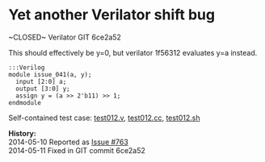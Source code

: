 
Yet another Verilator shift bug
===============================

~CLOSED~ Verilator GIT 6ce2a52

This should effectively be y=0, but verilator 1f56312 evaluates y=a instead.

    :::Verilog
    module issue_041(a, y);
      input [2:0] a;
      output [3:0] y;
      assign y = (a >> 2'b11) >> 1;
    endmodule

Self-contained test case:
[test012.v](http://svn.clifford.at/handicraft/2014/verilatortest/test012.v),
[test012.cc](http://svn.clifford.at/handicraft/2014/verilatortest/test012.cc),
[test012.sh](http://svn.clifford.at/handicraft/2014/verilatortest/test012.sh)

**History:**  
2014-05-10 Reported as [Issue #763](http://www.veripool.org/issues/763-Verilator-Yet-another-Verilator-shift-bug)  
2014-05-11 Fixed in GIT commit 6ce2a52
